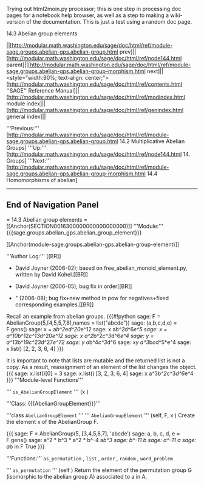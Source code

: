Trying out html2moin.py processor; this is one step in processing doc pages for a notebook help browser, as well as a step to making a wiki-version of the documentation. This is just a test using a random doc page.

14.3 Abelian group elements

||[http://modular.math.washington.edu/sage/doc/html/ref/module-sage.groups.abelian-gps.abelian-group.html prev]||[http://modular.math.washington.edu/sage/doc/html/ref/node144.html parent]||[http://modular.math.washington.edu/sage/doc/html/ref/module-sage.groups.abelian-gps.abelian-group-morphism.html next]||<style="width:90%; text-align: center;">[http://modular.math.washington.edu/sage/doc/html/ref/contents.html ''SAGE'' Reference Manual]||[http://modular.math.washington.edu/sage/doc/html/ref/modindex.html module index]||[http://modular.math.washington.edu/sage/doc/html/ref/genindex.html general index]||

 '''Previous:''' [http://modular.math.washington.edu/sage/doc/html/ref/module-sage.groups.abelian-gps.abelian-group.html 14.2 Multiplicative Abelian Groups]
 '''Up:''' [http://modular.math.washington.edu/sage/doc/html/ref/node144.html 14. Groups]
 '''Next:''' [http://modular.math.washington.edu/sage/doc/html/ref/module-sage.groups.abelian-gps.abelian-group-morphism.html 14.4 Homomorphisms of abelian]


----

## End of Navigation Panel


= 14.3 Abelian group elements =
[[Anchor(SECTION0016300000000000000000)]]
 '''Module:''' {{{sage.groups.abelian_gps.abelian_group_element}}}

[[Anchor(module-sage.groups.abelian-gps.abelian-group-element)]]

 '''Author Log:''' [[BR]]


 * David Joyner (2006-02); based on free_abelian_monoid_element.py, written
 by David Kohel.[[BR]]

 * David Joyner (2006-05); bug fix in order[[BR]]

 * " (2006-08); bug fix+new method in pow for negatives+fixed corresponding
 examples.[[BR]]

Recall an example from abelian groups.
{{{#!python
sage: F = AbelianGroup(5,[4,5,5,7,8],names = list("abcde"))
sage: (a,b,c,d,e) = F.gens()
sage: x = a*b^2*e*d^20*e^12
sage: x
a*b^2*d^6*e^5
sage: x = a^10*b^12*c^13*d^20*e^12
sage: x
a^2*b^2*c^3*d^6*e^4
sage: y = a^13*b^19*c^23*d^27*e^72
sage: y
a*b^4*c^3*d^6
sage: x*y
a^3*b*c*d^5*e^4
sage: x.list()
[2, 2, 3, 6, 4]
}}}

It is important to note that lists are mutable and the returned list is not
a copy. As a result, reassignment of an element of the list changes the
object.
{{{
sage: x.list()[0] = 3
sage: x.list()
[3, 2, 3, 6, 4]
sage: x
a^3*b^2*c^3*d^6*e^4
}}}
 '''Module-level Functions'''



 ''' `is_AbelianGroupElement` ''' (x )


 '''Class: {{{AbelianGroupElement}}}'''


 '''class  `AbelianGroupElement` '''
 ''' `AbelianGroupElement` ''' (self, F, x )
Create the element x of the AbelianGroup F.


{{{
sage: F = AbelianGroup(5, [3,4,5,8,7], 'abcde')
sage: a, b, c, d, e = F.gens()
sage: a^2 * b^3 * a^2 * b^-4
a*b^3
sage: b^-11
b
sage: a^-11
a
sage: a*b in F
True
}}}


 '''Functions:'''  `as_permutation` , `list` , `order` , `random` , `word_problem`



 ''' `as_permutation` ''' (self )
Return the element of the permutation group G (isomorphic to the abelian
group A) associated to a in A.
